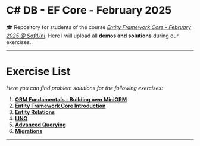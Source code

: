 # C# DB - EF Core - February 2025
🎓 Repository for students of the course [*Entity Framework Core - February 2025 @ SoftUni*](https://softuni.bg/trainings/4842/entity-framework-core-february-2025). Here I will upload all **demos and solutions** during our exercises.
***
# Exercise List
*Here you can find problem solutions for the following exercises:*
1. [**ORM Fundamentals - Building own MiniORM**](https://github.com/KrIsKa7a/CSharp_Db_Feb_2025/tree/main/W01_MiniORM)
2. [**Entity Framework Core Introduction**](https://github.com/KrIsKa7a/CSharp_Db_Feb_2025/tree/main/E01_EntityFrameworkCore_Introduction)
3. [**Entity Relations**](https://github.com/KrIsKa7a/CSharp_Db_Feb_2025/tree/main/E02_EntityRelations)
4. [**LINQ**](https://github.com/KrIsKa7a/CSharp_Db_Feb_2025/tree/main/E03_LINQ)
5. [**Advanced Querying**](https://github.com/KrIsKa7a/CSharp_Db_Feb_2025/tree/main/E04_AdvancedQuerying)
6. [**Migrations**](https://github.com/KrIsKa7a/CSharp_Db_Feb_2025/tree/main/E05_Migrations)

***

